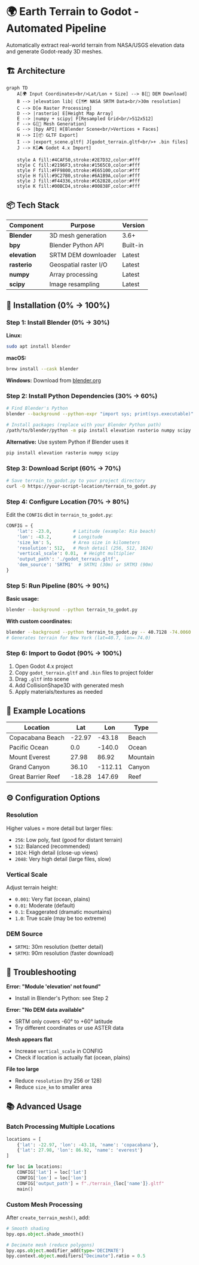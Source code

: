 # 🌍 Earth Terrain to Godot - Automated Pipeline

Automatically extract real-world terrain from NASA/USGS elevation data and generate Godot-ready 3D meshes.

## 🏗️ Architecture

```mermaid
graph TD
    A[🌍 Input Coordinates<br/>Lat/Lon + Size] --> B[📡 DEM Download]
    B --> |elevation lib| C[🗺️ NASA SRTM Data<br/>30m resolution]
    C --> D[⚙️ Raster Processing]
    D --> |rasterio| E[Height Map Array]
    E --> |numpy + scipy| F[Resampled Grid<br/>512x512]
    F --> G[🎨 Mesh Generation]
    G --> |bpy API| H[Blender Scene<br/>Vertices + Faces]
    H --> I[📦 GLTF Export]
    I --> |export_scene.gltf| J[godot_terrain.gltf<br/>+ .bin files]
    J --> K[🎮 Godot 4.x Import]
    
    style A fill:#4CAF50,stroke:#2E7D32,color:#fff
    style C fill:#2196F3,stroke:#1565C0,color:#fff
    style F fill:#FF9800,stroke:#E65100,color:#fff
    style H fill:#9C27B0,stroke:#6A1B9A,color:#fff
    style J fill:#F44336,stroke:#C62828,color:#fff
    style K fill:#00BCD4,stroke:#00838F,color:#fff
```

## 📦 Tech Stack

| Component | Purpose | Version |
|-----------|---------|---------|
| **Blender** | 3D mesh generation | 3.6+ |
| **bpy** | Blender Python API | Built-in |
| **elevation** | SRTM DEM downloader | Latest |
| **rasterio** | Geospatial raster I/O | Latest |
| **numpy** | Array processing | Latest |
| **scipy** | Image resampling | Latest |

## 🚀 Installation (0% → 100%)

### Step 1: Install Blender (0% → 30%)

**Linux:**
```bash
sudo apt install blender
```

**macOS:**
```bash
brew install --cask blender
```

**Windows:**
Download from [blender.org](https://www.blender.org/download/)

### Step 2: Install Python Dependencies (30% → 60%)

```bash
# Find Blender's Python
blender --background --python-expr "import sys; print(sys.executable)"

# Install packages (replace with your Blender Python path)
/path/to/blender/python -m pip install elevation rasterio numpy scipy
```

**Alternative:** Use system Python if Blender uses it
```bash
pip install elevation rasterio numpy scipy
```

### Step 3: Download Script (60% → 70%)

```bash
# Save terrain_to_godot.py to your project directory
curl -O https://your-script-location/terrain_to_godot.py
```

### Step 4: Configure Location (70% → 80%)

Edit the `CONFIG` dict in `terrain_to_godot.py`:

```python
CONFIG = {
    'lat': -23.0,        # Latitude (example: Rio beach)
    'lon': -43.2,        # Longitude
    'size_km': 5,        # Area size in kilometers
    'resolution': 512,   # Mesh detail (256, 512, 1024)
    'vertical_scale': 0.01,  # Height multiplier
    'output_path': './godot_terrain.gltf',
    'dem_source': 'SRTM1'  # SRTM1 (30m) or SRTM3 (90m)
}
```

### Step 5: Run Pipeline (80% → 90%)

**Basic usage:**
```bash
blender --background --python terrain_to_godot.py
```

**With custom coordinates:**
```bash
blender --background --python terrain_to_godot.py -- 40.7128 -74.0060
# Generates terrain for New York (lat=40.7, lon=-74.0)
```

### Step 6: Import to Godot (90% → 100%)

1. Open Godot 4.x project
2. Copy `godot_terrain.gltf` and `.bin` files to project folder
3. Drag `.gltf` into scene
4. Add CollisionShape3D with generated mesh
5. Apply materials/textures as needed

## 📍 Example Locations

| Location | Lat | Lon | Type |
|----------|-----|-----|------|
| Copacabana Beach | -22.97 | -43.18 | Beach |
| Pacific Ocean | 0.0 | -140.0 | Ocean |
| Mount Everest | 27.98 | 86.92 | Mountain |
| Grand Canyon | 36.10 | -112.11 | Canyon |
| Great Barrier Reef | -18.28 | 147.69 | Reef |

## ⚙️ Configuration Options

### Resolution

Higher values = more detail but larger files:
- `256`: Low poly, fast (good for distant terrain)
- `512`: Balanced (recommended)
- `1024`: High detail (close-up views)
- `2048`: Very high detail (large files, slow)

### Vertical Scale

Adjust terrain height:
- `0.001`: Very flat (ocean, plains)
- `0.01`: Moderate (default)
- `0.1`: Exaggerated (dramatic mountains)
- `1.0`: True scale (may be too extreme)

### DEM Source

- `SRTM1`: 30m resolution (better detail)
- `SRTM3`: 90m resolution (faster download)

## 🐛 Troubleshooting

**Error: "Module 'elevation' not found"**
- Install in Blender's Python: see Step 2

**Error: "No DEM data available"**
- SRTM only covers -60° to +60° latitude
- Try different coordinates or use ASTER data

**Mesh appears flat**
- Increase `vertical_scale` in CONFIG
- Check if location is actually flat (ocean, plains)

**File too large**
- Reduce `resolution` (try 256 or 128)
- Reduce `size_km` to smaller area

## 📚 Advanced Usage

### Batch Processing Multiple Locations

```python
locations = [
    {'lat': -22.97, 'lon': -43.18, 'name': 'copacabana'},
    {'lat': 27.98, 'lon': 86.92, 'name': 'everest'}
]

for loc in locations:
    CONFIG['lat'] = loc['lat']
    CONFIG['lon'] = loc['lon']
    CONFIG['output_path'] = f"./terrain_{loc['name']}.gltf"
    main()
```

### Custom Mesh Processing

After `create_terrain_mesh()`, add:

```python
# Smooth shading
bpy.ops.object.shade_smooth()

# Decimate mesh (reduce polygons)
bpy.ops.object.modifier_add(type='DECIMATE')
bpy.context.object.modifiers["Decimate"].ratio = 0.5
```